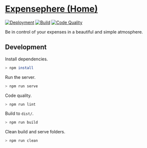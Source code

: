 # [Expensephere (Home)](https://expensephere.savandbros.com)

[![Deployment](https://github.com/AmirSavand/expensephere-home/actions/workflows/deployment.yml/badge.svg?branch=production)](https://github.com/AmirSavand/expensephere-home/actions/workflows/deployment.yml)
[![Build](https://github.com/AmirSavand/expensephere-home/actions/workflows/build.yml/badge.svg)](https://github.com/AmirSavand/expensephere-home/actions/workflows/build.yml)
[![Code Quality](https://github.com/AmirSavand/expensephere-home/actions/workflows/code-quality.yml/badge.svg)](https://github.com/AmirSavand/expensephere-home/actions/workflows/code-quality.yml)

Be in control of your expenses in a beautiful and simple atmosphere.

## Development

Install dependencies.

```bash
> npm install
```

Run the server.

```bash
> npm run serve
```

Code quality.

```bash
> npm run lint
```

Build to `dist/`.

```bash
> npm run build
```

Clean build and serve folders.

```bash
> npm run clean
```
